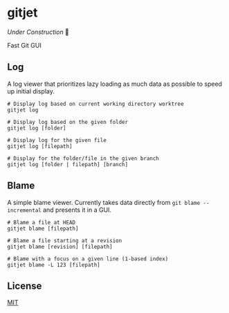 # gitjet

_Under Construction_ :construction:

Fast Git GUI

## Log

A log viewer that prioritizes lazy loading as much data as possible to speed up
initial display.

    # Display log based on current working directory worktree
    gitjet log

    # Display log based on the given folder
    gitjet log [folder]

    # Display log for the given file
    gitjet log [filepath]

    # Display for the folder/file in the given branch
    gitjet log [folder | filepath] [branch]

## Blame

A simple blame viewer. Currently takes data directly from
`git blame --incremental` and presents it in a GUI.

    # Blame a file at HEAD
    gitjet blame [filepath]

    # Blame a file starting at a revision
    gitjet blame [revision] [filepath]

    # Blame with a focus on a given line (1-based index)
    gitjet blame -L 123 [filepath]

## License

[MIT](LICENSE.md)
